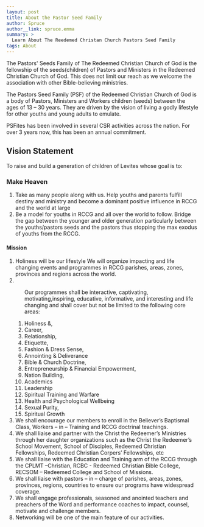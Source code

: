```yaml
---
layout: post
title: About the Pastor Seed Family
author: Spruce
author__link: spruce.emma
summary: >
  Learn About The Reedemed Christan Church Pastors Seed Family
tags: About 
---
```



 <p>
The Pastors' Seeds Family of The Redeemed Christian Church of God is the fellowship of the seeds(children) of Pastors and Ministers in the Redeemed Christian Church of God. This does not limit our reach as we welcome the association with other Bible-believing ministries.
</p>
<p>
The Pastors Seed Family (PSF) of the Redeemed Christian Church of God is a body of Pastors, Ministers and Workers children (seeds) between the ages of 13 – 30 years. They are driven by the vision of living a godly lifestyle for other youths and young adults to emulate.
</p>
<p>
PSFites has been involved in several CSR activities across the nation. For over 3 years now, this has been an annual commitment.
</p>
  
<h2 class='gotham'>Vision Statement</h2>
<p>
To raise and build a generation of children of Levites whose goal is to:
</p>
<h3 class='h2 gotham'>Make Heaven</h3>
<ol class='articles-items'>
<li>
Take as many people along with us.
Help youths and parents fulfill destiny and ministry and become a dominant positive influence in RCCG and the world at large
</li>
<li>
Be a model for youths in RCCG and all over the world to follow.
Bridge the gap between the younger and older generation particularly between the youths/pastors seeds and the pastors thus stopping the max exodus of youths from the RCCG.
</li>
</ol>
<h4 class='gotham h2'>Mission</h4>
<ol class='article-items'>
<li>
Holiness will be our lifestyle
We will organize impacting and life changing events and programmes in RCCG parishes, areas, zones, provinces and regions across the world.
</li>
<li>
<ol class='article-items'>
<p>
Our programmes shall be interactive, captivating, motivating,inspiring, educative, informative, and interesting and life changing and shall cover but not be limited to the following core areas:
</p>
<li>Holiness &,</li>
<li>Career,</li>
<li>Relationship,</li>
<li>Etiquette,</li>
<li>Fashion & Dress Sense,</li>
<li>Annointing & Deliverance</li>
<li>Bible & Church Doctrine,</li>
<li>Entrepreneurship & Financial Empowerment,</li>
<li>Nation Building,</li>
<li>Academics</li>
<li>Leadership</li>
<li>Spiritual Training and Warfare</li>
<li>Health and Psychological Wellbeing</li>
<li>Sexual Purity,</li>
<li>Spiritual Growth</li>
</ol>
</li>
<li>We shall encourage our members to enroll in the Believer’s Baptismal Class, Workers – in – Training and RCCG doctrinal teachings. </li>
<li>We shall liaise and partner with the Christ the Redeemer’s Ministries through her daughter organizations such as the Christ the Redeemer’s School Movement, School of Disciples, Redeemed Christian Fellowships, Redeemed Christian Corpers’ Fellowships, etc </li>
<li>We shall liaise with the Education and Training arm of the RCCG through the CPLMT –Christian, RCBC - Redeemed Christian Bible College, RECSOM – Redeemed College and School of Missions. </li>
<li>We shall liaise with pastors – in – charge of parishes, areas, zones, provinces, regions, countries to ensure our programs have widespread coverage. </li>
<li>We shall engage professionals, seasoned and anointed teachers and preachers of the Word and performance coaches to impact, counsel, motivate and challenge members. </li>
<li>Networking will be one of the main feature of our activities.</li>
</ol>